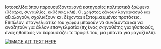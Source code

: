 Ιστοσελίδα όπου παρουσιάζονται ανά κατηγορίες πολιτιστικά δρώμενα (θέατρα, συναυλίες, εκθέσεις κλπ). Οι χρήστες κάνουν λογαριασμό και αξιολογούν, σχολιάζουν και δέχονται εξατομικευμένες προτάσεις. 
Επιπλέον, επαγγελματίες του χώρου μπορούν να συνδέονται και να αναζητούν για άλλον επαγγελματία (πχ ένας σκηνοθέτης για ηθοποιούς, ένας ηθοποιός να παρουσιάζει το προφίλ του, μια μπάντα για μαγαζί κλπ).

[![IMAGE ALT TEXT HERE](https://img.youtube.com/vi/KqYi2Vdk4hU/0.jpg)](https://www.youtube.com/watch?v=KqYi2Vdk4hU)


